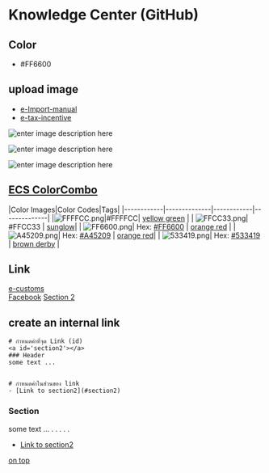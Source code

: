 Knowledge Center (GitHub)
===

## Color

- #FF6600


## upload image
- [e-Import-manual](https://github.com/yosarawut/KnowledgeCenter/tree/master/KnowledgeCenter/e-Customs/e-Import/e-Import-manual/img)
- [e-tax-incentive](https://github.com/yosarawut/KnowledgeCenter/tree/master/img/e-tax-incentive)

![enter image description here](https://github.com/yosarawut/knowledge-base/raw/master/img/cover-knowledge.png)

![enter image description here](https://github.com/yosarawut/knowledge-base/raw/master/img/cover-knowledge-2.png)

![enter image description here](https://github.com/yosarawut/knowledge-base/raw/master/img/cover-knowledge-3.png)


## [ECS ColorCombo](https://www.colorcombos.com/color-schemes/1263/ColorCombo1263-with-colors-FFFFCC-FFCC33-FF6600-A45209-533419 "ColorCombo1263 with Hex Colors #FFFFCC #FFCC33 #FF6600 #A45209 #533419")


|Color Images|Color Codes|Tags|
|------------|--------------|------------|--------------|
|![FFFFCC.png](https://www.colorcombos.com/images/colors/hex/FFFFCC.png "Color Image")|#FFFFCC| [yellow green](https://www.colorcombos.com/tags/colors/yellow-green)  |
|
![FFCC33.png](https://www.colorcombos.com/images/colors/hex/FFCC33.png)| #FFCC33 |  [sunglow](https://www.colorcombos.com/tags/colors/sunglow)|
| ![FF6600.png](https://www.colorcombos.com/images/colors/hex/FF6600.png)| Hex:  [#FF6600](https://www.colorcombos.com/colors/FF6600) |  [orange red](https://www.colorcombos.com/tags/colors/orange-red) |
 |
 ![A45209.png](https://www.colorcombos.com/images/colors/hex/A45209.png)| Hex:  [#A45209](https://www.colorcombos.com/colors/A45209)   |  [orange red](https://www.colorcombos.com/tags/colors/orange-red)|
|
![533419.png](https://www.colorcombos.com/images/colors/hex/533419.png)| Hex:  [#533419](https://www.colorcombos.com/colors/533419)   |  [brown derby](https://www.colorcombos.com/tags/colors/brown-derby)  |






## Link
<a id='top'></a>
[e-customs][1]  
[Facebook][2]
[Section 2][3]  
  
[1]: http://www.e-customs.co.th 
[2]: https://www.facebook.com/ECS.24hr/
[3]: #section2

## create an internal link


```
# กำหนดค่าที่จุด Link (id)
<a id='section2'></a>
### Header 
some text ...


# กำหนดค่าในส่วนของ link
- [Link to section2](#section2)
```

<a id='section2'></a>
### Section 
some text ...
.
.
.
.
.



- [Link to section2](#section2)



[on top](#top)
<!--stackedit_data:
eyJoaXN0b3J5IjpbLTE3NjIyMTYyMjIsNDM5MzE4NTcxLDE0NT
cwMjA5NTgsLTI1OTc2MTAyNSwxNjA4MDUwNTg4LDE5OTk2Njg3
MTEsLTE5NzI3MjkwNDEsLTkzODc1ODAzNSwtMTU3NjE1OTI2Ni
wzMTU2ODYwOThdfQ==
-->